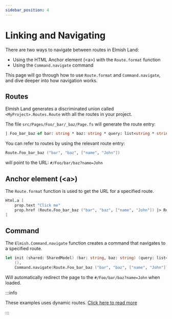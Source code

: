 ```yaml
---
sidebar_position: 4
---
```


# Linking and Navigating

There are two ways to navigate between routes in Elmish Land:

* Using the HTML Anchor element (\<a\>) with the `Route.format` function
* Using the `Command.navigate` command

This page will go through how to use `Route.format` and `Command.navigate`, and dive deeper into how navigation works.

## Routes

Elmish Land generates a discriminated union called `<MyProject>.Routes.Route` with all the routes in your project.

The file `src/Pages/Foo/_bar/_baz/Page.fs` will generate the route entry:

```fsharp
| Foo_bar_baz of bar: string * baz: string * query: list<string * string>`
```

You can refer to routes by using the relevant route entry:

```fsharp
Route.Foo_bar_baz ("bar", "baz", ["name", "John"])
```

will point to the URL: `#/Foo/bar/baz?name=John`

## Anchor element (\<a\>)

The `Route.format` function is used to get the URL for a specified route. 
```fsharp
Html.a [
    prop.text "Click me"
    prop.href (Route.Foo_bar_baz ("bar", "baz", ["name", "John"]) |> Routes.Route.format)
]
```

## Command

The `Elmish.Command.navigate` function creates a command that navigates to a specified route.

```fsharp
let init (shared: SharedModel) (bar: string, baz: string) (query: list<string * string>): Model * Command<Msg, SharedMsg> =
    (),
    Command.navigate(Route.Foo_bar_baz ("bar", "baz", ["name", "John"]))
```

Will automatically redirect the page to the `#/Foo/bar/baz?name=John` when loaded.

:::info

These examples uses dynamic routes. [Click here to read more](/docs/core-concepts/dynamic-routes)

:::
